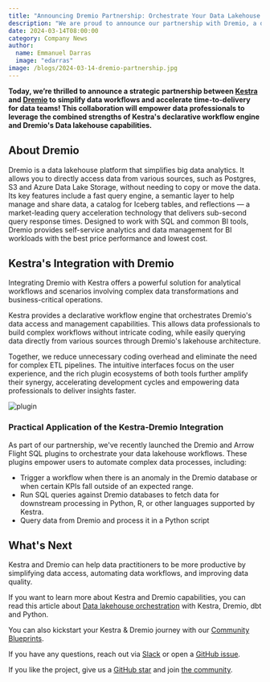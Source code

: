 ```yaml
---
title: "Announcing Dremio Partnership: Orchestrate Your Data Lakehouse with Kestra"
description: "We are proud to announce our partnership with Dremio, a data lakehouse platform that simplifies big data analytics."
date: 2024-03-14T08:00:00
category: Company News
author:
  name: Emmanuel Darras
  image: "edarras"
image: /blogs/2024-03-14-dremio-partnership.jpg
---
```


**Today, we’re thrilled to announce a strategic partnership between [Kestra](https://github.com/kestra-io/kestra) and [Dremio](https://www.dremio.com/) to simplify data workflows and accelerate time-to-delivery for data teams! This collaboration will empower data professionals to leverage the combined strengths of Kestra's declarative workflow engine and Dremio's Data lakehouse capabilities.**

## About Dremio

Dremio is a data lakehouse platform that simplifies big data analytics. It allows you to directly access data from various sources, such as Postgres, S3 and Azure Data Lake Storage, without needing to copy or move the data. Its key features include a fast query engine, a semantic layer to help manage and share data, a catalog for Iceberg tables, and reflections — a market-leading query acceleration technology that delivers sub-second query response times. Designed to work with SQL and common BI tools, Dremio provides self-service analytics and data management for BI workloads with the best price performance and lowest cost.

## Kestra's Integration with Dremio

Integrating Dremio with Kestra offers a powerful solution for analytical workflows and scenarios involving complex data transformations and business-critical operations.

Kestra provides a declarative workflow engine that orchestrates Dremio's data access and management capabilities. This allows data professionals to build complex workflows without intricate coding, while easily querying data directly from various sources through Dremio's lakehouse architecture.

Together, we reduce unnecessary coding overhead and eliminate the need for complex ETL pipelines. The intuitive interfaces focus on the user experience, and the rich plugin ecosystems of both tools further amplify their synergy, accelerating development cycles and empowering data professionals to deliver insights faster.

![plugin](/blogs/2024-03-14-dremio-partnership/schema.png)

### Practical Application of the Kestra-Dremio Integration

As part of our partnership, we've recently launched the Dremio and Arrow Flight SQL plugins to orchestrate your data lakehouse workflows. These plugins empower users to automate complex data processes, including:

- Trigger a workflow when there is an anomaly in the Dremio database or when certain KPIs fall outside of an expected range.
- Run SQL queries against Dremio databases to fetch data for downstream processing in Python, R, or other languages supported by Kestra.
- Query data from Dremio and process it in a Python script


## What's Next

Kestra and Dremio can help data practitioners to be more productive by simplifying data access, automating data workflows, and improving data quality.

If you want to learn more about Kestra and Dremio capabilities, you can read this article about [Data lakehouse orchestration](https://kestra.io/blogs/2023-12-07-dremio-kestra-integration) with Kestra, Dremio, dbt and Python.

You can also kickstart your Kestra & Dremio journey with our [Community Blueprints](/blueprints?page=1&size=24&q=dremio).


If you have any questions, reach out via [Slack](https://kestra.io/slack) or open a [GitHub issue](https://github.com/kestra-io/kestra).

If you like the project, give us a [GitHub star](https://github.com/kestra-io/kestra) and join [the community](https://kestra.io/slack).
